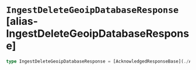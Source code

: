 # `IngestDeleteGeoipDatabaseResponse` [alias-IngestDeleteGeoipDatabaseResponse]
```typescript
type IngestDeleteGeoipDatabaseResponse = [AcknowledgedResponseBase](./AcknowledgedResponseBase.md);
```
